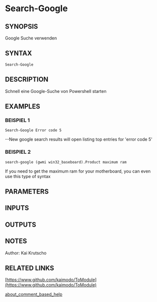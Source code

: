 ﻿---
external help file: TGH-help.xml
Module Name: TGH
online version: https://www.github.com/kaimodo/ToModule
schema: 2.0.0
---

# Search-Google

## SYNOPSIS
Google Suche verwenden

## SYNTAX

```
Search-Google
```

## DESCRIPTION
Schnell eine Google-Suche von Powershell starten

## EXAMPLES

### BEISPIEL 1
```
Search-Google Error code 5
```

--New google search results will open listing top entries for 'error code 5'

### BEISPIEL 2
```
search-google (gwmi win32_baseboard).Product maximum ram
```

If you need to get the maximum ram for your motherboard, you can even use this
type of syntax

## PARAMETERS

## INPUTS

## OUTPUTS

## NOTES
Author: Kai Krutscho

## RELATED LINKS

[https://www.github.com/kaimodo/ToModule](https://www.github.com/kaimodo/ToModule)

[about_comment_based_help]()


